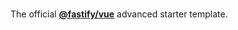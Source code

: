 <br>

The official **[@fastify/vue](https://github.com/fastify/fastify-vite/tree/dev/packages/fastify-vue)** advanced starter template.
